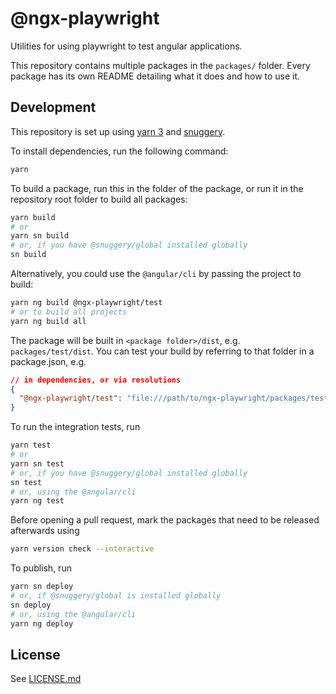 # @ngx-playwright

Utilities for using playwright to test angular applications.

This repository contains multiple packages in the `packages/` folder. Every package has its own README detailing what it does and how to use it.

## Development

This repository is set up using [yarn 3](https://yarnpkg.com) and [snuggery](https://github.com/snuggery/snuggery).

To install dependencies, run the following command:

```bash
yarn
```

To build a package, run this in the folder of the package, or run it in the repository root folder to build all packages:

```bash
yarn build
# or
yarn sn build
# or, if you have @snuggery/global installed globally
sn build
```

Alternatively, you could use the `@angular/cli` by passing the project to build:

```bash
yarn ng build @ngx-playwright/test
# or to build all projects
yarn ng build all
```

The package will be built in `<package folder>/dist`, e.g. `packages/test/dist`. You can test your build by referring to that folder in a package.json, e.g.

```json
// in dependencies, or via resolutions
{
  "@ngx-playwright/test": "file:///path/to/ngx-playwright/packages/test/dist"
}
```

To run the integration tests, run

```bash
yarn test
# or
yarn sn test
# or, if you have @snuggery/global installed globally
sn test
# or, using the @angular/cli
yarn ng test
```

Before opening a pull request, mark the packages that need to be released afterwards using

```bash
yarn version check --interactive
```

To publish, run

```bash
yarn sn deploy
# or, if @snuggery/global is installed globally
sn deploy
# or, using the @angular/cli
yarn ng deploy
```

## License

See [LICENSE.md](./LICENSE.md)

